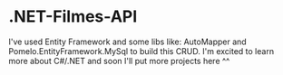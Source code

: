 # .NET-Filmes-API
I've used Entity Framework and some libs like: AutoMapper and Pomelo.EntityFramework.MySql to build this CRUD.
I'm excited to learn more about C#/.NET and soon I'll put more projects here ^^

